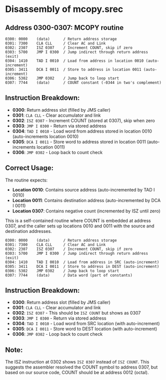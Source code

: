 # Disassembly of mcopy.srec

## Address 0300-0307: MCOPY routine
```
0300: 0000    (data)      / Return address storage
0301: 7300    CLA CLL     / Clear AC and Link
0302: 2307    ISZ 0307    / Increment COUNT, skip if zero
0303: 5700    JMP I 0300  / Jump indirect through return address (exit)
0304: 1410    TAD I 0010  / Load from address in location 0010 (auto-increment)
0305: 3411    DCA I 0011  / Store to address in location 0011 (auto-increment)  
0306: 5302    JMP 0302    / Jump back to loop start
0307: 7744    (data)      / COUNT constant (-0344 in two's complement)
```

## Instruction Breakdown:
- **0300**: Return address slot (filled by JMS caller)
- **0301**: `CLA CLL` - Clear accumulator and link
- **0302**: `ISZ 0307` - Increment COUNT (stored at 0307), skip when zero
- **0303**: `JMP I 0300` - Return via stored address
- **0304**: `TAD I 0010` - Load word from address stored in location 0010 (auto-increments location 0010)
- **0305**: `DCA I 0011` - Store word to address stored in location 0011 (auto-increments location 0011)
- **0306**: `JMP 0302` - Loop back to count check

## Correct Usage:
The routine expects:
- **Location 0010**: Contains source address (auto-incremented by TAD I 0010)
- **Location 0011**: Contains destination address (auto-incremented by DCA I 0011)
- **Location 0307**: Contains negative count (incremented by ISZ until zero)

This is a self-contained routine where COUNT is embedded at address 0307, and the caller sets up locations 0010 and 0011 with the source and destination addresses.
```
0300: 0000    (data)      / Return address storage
0301: 7300    CLA CLL     / Clear AC and Link
0302: 2307    ISZ 0307    / Increment COUNT, skip if zero
0303: 5700    JMP I 0300  / Jump indirect through return address (exit)
0304: 1410    TAD I 0010  / Load from address in SRC (auto-increment)
0305: 3411    DCA I 0011  / Store to address in DEST (auto-increment)  
0306: 5302    JMP 0302    / Jump back to loop start
0307: 7744    (data)      / Data word (part of constants)
```

## Instruction Breakdown:
- **0300**: Return address slot (filled by JMS caller)
- **0301**: `CLA CLL` - Clear accumulator and link
- **0302**: `ISZ 0307` - This should be `ISZ COUNT` but shows as 0307
- **0303**: `JMP I 0300` - Return via stored address
- **0304**: `TAD I 0010` - Load word from SRC location (with auto-increment)
- **0305**: `DCA I 0011` - Store word to DEST location (with auto-increment)
- **0306**: `JMP 0302` - Loop back to count check

## Note:
The ISZ instruction at 0302 shows `ISZ 0307` instead of `ISZ COUNT`. This suggests the assembler resolved the COUNT symbol to address 0307, but based on our source code, COUNT should be at address 0012 (octal).